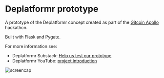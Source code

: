# Deplatformr prototype

A prototype of the Deplatformr concept created as part of the [Gitcoin Apollo](https://gitcoin.co/hackathon/filecoin/) hackathon.

Built with [Flask](https://palletsprojects.com/p/flask/) and [Pygate](https://pygate.tech).

For more information see:

* Deplatformr Substack: [Help us test our prototype](https://deplatformr.substack.com/p/help-us-test-our-prototype)
* Deplatformr YouTube: [project introduction](https://youtu.be/-jfq4FYopNM)

![screencap](deplatformr/static/sample_data/deplatformr-prototype.png)
